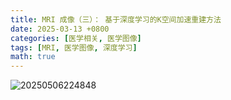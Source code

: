 ```yaml
---
title: MRI 成像（三）： 基于深度学习的K空间加速重建方法
date: 2025-03-13 +0800
categories: [医学相关, 医学图像]
tags: [MRI, 医学图像, 深度学习]
math: true
---
```



![20250506224848](https://cdn.jsdelivr.net/gh/bigfishtwo/BlogPics@main/imgs/20250506224848.png)